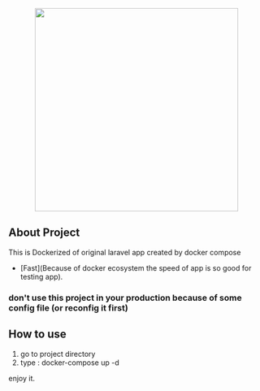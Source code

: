 <p align="center"><img src="https://res.cloudinary.com/dtfbvvkyp/image/upload/v1566331377/laravel-logolockup-cmyk-red.svg" width="400"></p>

## About Project

This is Dockerized of original laravel app created by docker compose

- [Fast](Because of docker ecosystem the speed of app is so good for testing app).


### don't use this project in your production because of some config file (or reconfig it first)



## How to use

1) go to project directory
2) type : docker-compose up -d 

enjoy it.
